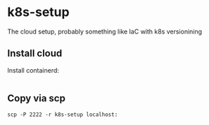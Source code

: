 # k8s-setup
The cloud setup, probably something like IaC with k8s versionining 

## Install cloud
Install containerd:
```

```



## Copy via scp
` scp -P 2222 -r k8s-setup localhost: `